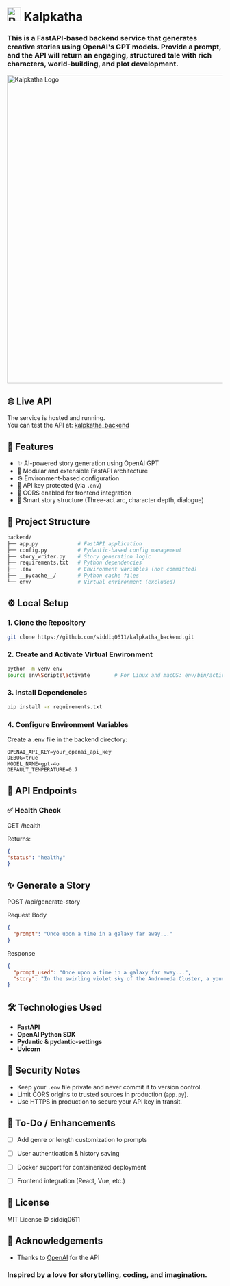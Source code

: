# <img src="https://github.com/siddiq0611/git_repo/blob/main/logo.png" alt="Book Icon" width="32"/> Kalpkatha
<h3> This is a FastAPI-based backend service that generates creative stories using OpenAI's GPT models. Provide a prompt, and the API will return an engaging, structured tale with rich characters, world-building, and plot development. </h3>


<img src="https://github.com/siddiq0611/git_repo/blob/main/kalpkatha.png"
     alt="Kalpkatha Logo"
     width="720"
     align="center"
     />


## 🌐 Live API

The service is hosted and running.  
You can test the API at: [kalpkatha_backend](https://kalpkatha-backend.onrender.com)


## 🧠 Features

- ✨ AI-powered story generation using OpenAI GPT
- 🧩 Modular and extensible FastAPI architecture
- ⚙️ Environment-based configuration
- 🔐 API key protected (via `.env`)
- 🔄 CORS enabled for frontend integration
- 📖 Smart story structure (Three-act arc, character depth, dialogue)


## 📂 Project Structure

```bash
backend/
├── app.py             # FastAPI application
├── config.py          # Pydantic-based config management
├── story_writer.py    # Story generation logic
├── requirements.txt   # Python dependencies
├── .env               # Environment variables (not committed)
├── __pycache__/       # Python cache files
└── env/               # Virtual environment (excluded)
```


## ⚙️ Local Setup

### 1. Clone the Repository

```bash
git clone https://github.com/siddiq0611/kalpkatha_backend.git
```
### 2. Create and Activate Virtual Environment

```bash
python -m venv env
source env\Scripts\activate        # For Linux and macOS: env/bin/activate
```

### 3. Install Dependencies
```bash
pip install -r requirements.txt
```

### 4. Configure Environment Variables
Create a .env file in the backend directory:

```env
OPENAI_API_KEY=your_openai_api_key
DEBUG=true
MODEL_NAME=gpt-4o
DEFAULT_TEMPERATURE=0.7
```

## 🧪 API Endpoints
### ✅ Health Check
GET /health

Returns:
```json
{
"status": "healthy"
}
```

## ✨ Generate a Story
POST /api/generate-story

Request Body
```json
{
  "prompt": "Once upon a time in a galaxy far away..."
}
```

Response
```json
{
  "prompt_used": "Once upon a time in a galaxy far away...",
  "story": "In the swirling violet sky of the Andromeda Cluster, a young star-sailor named Lyra..."
}
```

## 🛠 Technologies Used

- **FastAPI**  
- **OpenAI Python SDK**  
- **Pydantic & pydantic-settings**  
- **Uvicorn**  


## 🔐 Security Notes

- Keep your `.env` file private and never commit it to version control.
- Limit CORS origins to trusted sources in production (`app.py`).
- Use HTTPS in production to secure your API key in transit.


## 📌 To-Do / Enhancements

- [ ] Add genre or length customization to prompts  
- [ ] User authentication & history saving  
- [ ] Docker support for containerized deployment  
- [ ] Frontend integration (React, Vue, etc.)


## 📜 License

MIT License © siddiq0611


## 🙌 Acknowledgements

- Thanks to [OpenAI](https://openai.com/) for the API

### Inspired by a love for storytelling, coding, and imagination.
